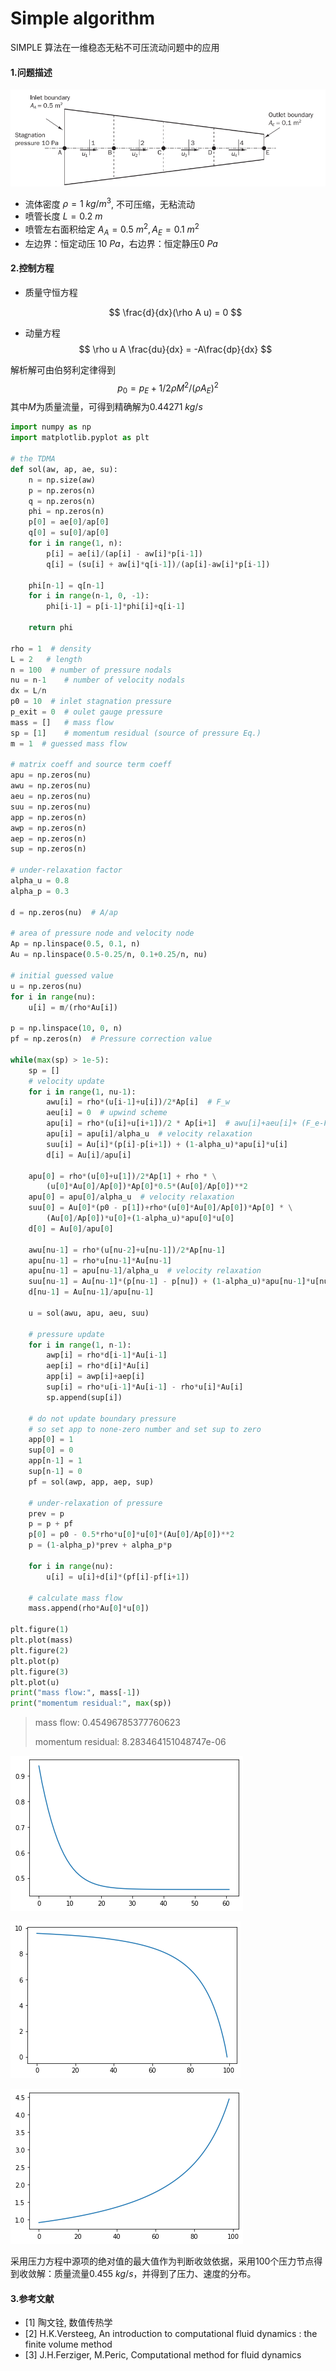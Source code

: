 # Simple algorithm


SIMPLE 算法在一维稳态无粘不可压流动问题中的应用

<!--more-->

#### 1.问题描述

![](/images/simple-algorithm/problem.jpg)

- 流体密度 $\rho = 1\ kg/m^3$, 不可压缩，无粘流动
- 喷管长度 $L = 0.2\ m$
- 喷管左右面积给定 $A_{A} = 0.5\ m^2, A_{E} = 0.1\ m^2$
- 左边界：恒定动压 $10\ Pa$，右边界：恒定静压$0\ Pa$

#### 2.控制方程

- 质量守恒方程
  
  $$
  \frac{d}{dx}(\rho A u) = 0
  $$
  
- 动量方程
  $$
  \rho u A \frac{du}{dx} = -A\frac{dp}{dx}
  $$

解析解可由伯努利定律得到
$$
p_0 = p_E + 1/2\rho M^2/(\rho A_E)^2
$$
其中$M$为质量流量，可得到精确解为$0.44271\ kg/s$


```python
import numpy as np
import matplotlib.pyplot as plt

# the TDMA
def sol(aw, ap, ae, su):
    n = np.size(aw)
    p = np.zeros(n)
    q = np.zeros(n)
    phi = np.zeros(n)
    p[0] = ae[0]/ap[0]
    q[0] = su[0]/ap[0]
    for i in range(1, n):
        p[i] = ae[i]/(ap[i] - aw[i]*p[i-1])
        q[i] = (su[i] + aw[i]*q[i-1])/(ap[i]-aw[i]*p[i-1])

    phi[n-1] = q[n-1]
    for i in range(n-1, 0, -1):
        phi[i-1] = p[i-1]*phi[i]+q[i-1]

    return phi

rho = 1  # density
L = 2   # length
n = 100  # number of pressure nodals
nu = n-1    # number of velocity nodals
dx = L/n
p0 = 10  # inlet stagnation pressure
p_exit = 0  # oulet gauge pressure
mass = []   # mass flow
sp = [1]    # momentum residual (source of pressure Eq.)
m = 1  # guessed mass flow

# matrix coeff and source term coeff
apu = np.zeros(nu)
awu = np.zeros(nu)
aeu = np.zeros(nu)
suu = np.zeros(nu)
app = np.zeros(n)
awp = np.zeros(n)
aep = np.zeros(n)
sup = np.zeros(n)

# under-relaxation factor
alpha_u = 0.8
alpha_p = 0.3

d = np.zeros(nu)  # A/ap

# area of pressure node and velocity node
Ap = np.linspace(0.5, 0.1, n)
Au = np.linspace(0.5-0.25/n, 0.1+0.25/n, nu)

# initial guessed value
u = np.zeros(nu)
for i in range(nu):
    u[i] = m/(rho*Au[i])

p = np.linspace(10, 0, n)
pf = np.zeros(n)  # Pressure correction value

while(max(sp) > 1e-5):
    sp = []
    # velocity update
    for i in range(1, nu-1):
        awu[i] = rho*(u[i-1]+u[i])/2*Ap[i]  # F_w
        aeu[i] = 0  # upwind scheme
        apu[i] = rho*(u[i]+u[i+1])/2 * Ap[i+1]  # awu[i]+aeu[i]+ (F_e-F_w)
        apu[i] = apu[i]/alpha_u  # velocity relaxation
        suu[i] = Au[i]*(p[i]-p[i+1]) + (1-alpha_u)*apu[i]*u[i]
        d[i] = Au[i]/apu[i]

    apu[0] = rho*(u[0]+u[1])/2*Ap[1] + rho * \
        (u[0]*Au[0]/Ap[0])*Ap[0]*0.5*(Au[0]/Ap[0])**2
    apu[0] = apu[0]/alpha_u  # velocity relaxation
    suu[0] = Au[0]*(p0 - p[1])+rho*(u[0]*Au[0]/Ap[0])*Ap[0] * \
        (Au[0]/Ap[0])*u[0]+(1-alpha_u)*apu[0]*u[0]
    d[0] = Au[0]/apu[0]

    awu[nu-1] = rho*(u[nu-2]+u[nu-1])/2*Ap[nu-1]
    apu[nu-1] = rho*u[nu-1]*Au[nu-1]
    apu[nu-1] = apu[nu-1]/alpha_u  # velocity relaxation
    suu[nu-1] = Au[nu-1]*(p[nu-1] - p[nu]) + (1-alpha_u)*apu[nu-1]*u[nu-1]
    d[nu-1] = Au[nu-1]/apu[nu-1]

    u = sol(awu, apu, aeu, suu)

    # pressure update
    for i in range(1, n-1):
        awp[i] = rho*d[i-1]*Au[i-1]
        aep[i] = rho*d[i]*Au[i]
        app[i] = awp[i]+aep[i]
        sup[i] = rho*u[i-1]*Au[i-1] - rho*u[i]*Au[i]
        sp.append(sup[i])

    # do not update boundary pressure
    # so set app to none-zero number and set sup to zero
    app[0] = 1
    sup[0] = 0
    app[n-1] = 1
    sup[n-1] = 0
    pf = sol(awp, app, aep, sup)

    # under-relaxation of pressure
    prev = p
    p = p + pf
    p[0] = p0 - 0.5*rho*u[0]*u[0]*(Au[0]/Ap[0])**2
    p = (1-alpha_p)*prev + alpha_p*p

    for i in range(nu):
        u[i] = u[i]+d[i]*(pf[i]-pf[i+1])

    # calculate mass flow
    mass.append(rho*Au[0]*u[0])

plt.figure(1)
plt.plot(mass)
plt.figure(2)
plt.plot(p)
plt.figure(3)
plt.plot(u)
print("mass flow:", mass[-1])
print("momentum residual:", max(sp))
```

> mass flow: 0.45496785377760623
>
> momentum residual: 8.283464151048747e-06



![mass flow](/images/simple-algorithm/output_1_1.png)



![pressure](/images/simple-algorithm/output_1_2.png)



![velocity](/images/simple-algorithm/output_1_3.png)

采用压力方程中源项的绝对值的最大值作为判断收敛依据，采用100个压力节点得到收敛解：质量流量$0.455\ kg/s$，并得到了压力、速度的分布。



#### 3.参考文献

- [1]  陶文铨, 数值传热学
- [2] H.K.Versteeg, An introduction to computational fluid dynamics : the finite volume method
- [3] J.H.Ferziger, M.Peric, Computational method for fluid dynamics
